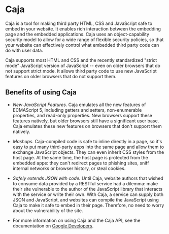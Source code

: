 # Caja

Caja is a tool for making third party HTML, CSS and JavaScript safe to embed in your website. It enables rich interaction between the embedding page and the embedded applications. Caja uses an object-capability security model to allow for a wide range of flexible security policies, so that your website can effectively control what embedded third party code can do with user data.

Caja supports most HTML and CSS and the recently standardized "strict mode" JavaScript version of JavaScript -- even on older browsers that do not support strict mode. It allows third party code to use new JavaScript features on older browsers that do not support them.

## Benefits of using Caja

* *New JavaScript Features.* Caja emulates all the new features of ECMAScript 5, including getters and setters, non-enumerable properties, and read-only properties. New browsers support these features natively, but older browsers still have a significant user base. Caja emulates these new features on browsers that don't support them natively.
* *Mashups.* Caja-compiled code is safe to inline directly in a page, so it's easy to put many third-party apps into the same page and allow them to exchange JavaScript objects. They can even inherit CSS styles from the host page. At the same time, the host page is protected from the embedded apps: they can't redirect pages to phishing sites, sniff internal networks or browser history, or steal cookies.
* *Safely extends JSON with code.* Until Caja, website authors that wished to consume data provided by a RESTful service had a dilemma: make their site vulnerable to the author of the JavaScript library that interacts with the service or write their own. With Caja, a service can supply both JSON and JavaScript, and websites can compile the JavaScript using Caja to make it safe to embed in their page. Therefore, no need to worry about the vulnerability of the site.

* For more information on using Caja and the Caja API, see the documentation on [Google Developers](https://developers.google.com/caja/).
